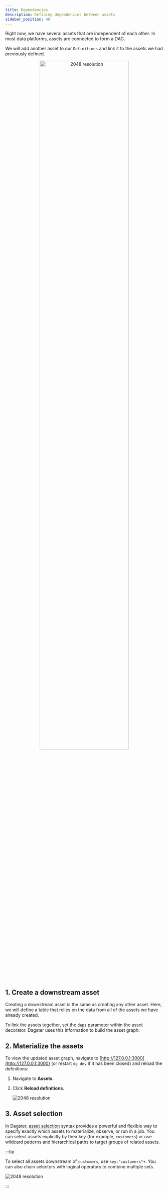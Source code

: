 ```yaml
---
title: Dependencies
description: Defining dependencies between assets
sidebar_position: 40
---
```


Right now, we have several assets that are independent of each other. In most data platforms, assets are connected to form a DAG.

We will add another asset to our `Definitions` and link it to the assets we had previously defined.

<p align="center">
  <img src="/images/tutorial/dagster-tutorial/overviews/dependencies.png" alt="2048 resolution" width="75%" />
</p>

## 1. Create a downstream asset

Creating a downstream asset is the same as creating any other asset. Here, we will define a table that relies on the data from all of the assets we have already created.

To link the assets together, set the `deps` parameter within the asset decorator. Dagster uses this information to build the asset graph:

<CodeExample
  path="docs_snippets/docs_snippets/guides/tutorials/dagster-tutorial/src/dagster_tutorial/defs/assets.py"
  language="python"
  startAfter="start_define_assets_with_dependencies"
  endBefore="end_define_assets_with_dependencies"
  title="src/dagster_tutorial/defs/assets.py"
/>

## 2. Materialize the assets

To view the updated asset graph, navigate to [http://127.0.0.1:3000](http://127.0.0.1:3000) (or restart `dg dev` if it has been closed) and reload the definitions:

1. Navigate to **Assets**.
2. Click **Reload definitions**.

   ![2048 resolution](/images/tutorial/dagster-tutorial/dependency-1.png)

## 3. Asset selection

In Dagster, [asset selection](/guides/build/assets/asset-selection-syntax) syntax provides a powerful and flexible way to specify exactly which assets to materialize, observe, or run in a job. You can select assets explicitly by their key (for example, `customers`) or use wildcard patterns and hierarchical paths to target groups of related assets.

:::tip

To select all assets downstream of `customers`, use `key:"customers"+`. You can also chain selectors with logical operators to combine multiple sets.

![2048 resolution](/images/tutorial/dagster-tutorial/dependency-2.png)

:::
